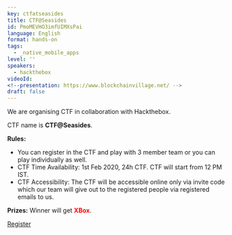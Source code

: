 ```yaml
---
key: ctfatseasides
title: CTF@Seasides
id: PmoMEVHO3imfUIMXsPai
language: English
format: hands-on
tags:
  - _native_mobile_apps
level: ''
speakers:
  - hackthebox
videoId: 
<!--presentation: https://www.blockchainvillage.net/ -->
draft: false
---
```

We are organising CTF in collaboration with Hackthebox.

CTF name is <b>CTF@Seasides</b>.

<b>Rules:</b> 
<ul>
<li>You can register in the CTF and play with 3 member team or you can play individually as well.</li>
<li>CTF Time Availability: 1st Feb 2020, 24h CTF. CTF will start from 12 PM IST.</li>
<li>CTF Accessibility: The CTF will be accessible online only via invite code which our team will give out to the registered people via registered emails to us.</li>
</ul>


<b>Prizes:</b> Winner will get <b><font color="red">XBox</font></b>.

<a align="center" class="btn primary" target="_blank" rel="noopener" href="https://docs.google.com/forms/d/1hCFEtGcU8UaBJCg4heiwzwNYTtRFEGDUUHfUf78US5w">Register</a>